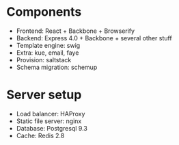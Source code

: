 # Components
- Frontend: React + Backbone + Browserify
- Backend: Express 4.0 + Backbone + several other stuff
- Template engine: swig
- Extra: kue, email, faye
- Provision: saltstack
- Schema migration: schemup

# Server setup
- Load balancer: HAProxy
- Static file server: nginx
- Database: Postgresql 9.3
- Cache: Redis 2.8